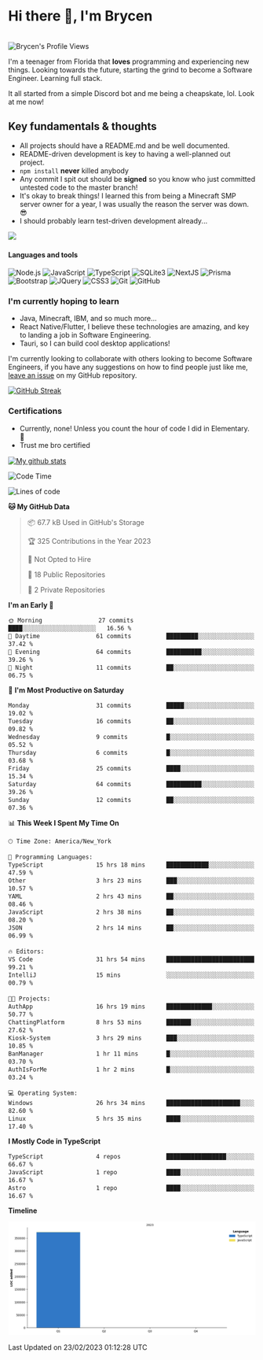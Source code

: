 # Hi there 👋, I'm Brycen

<br>
<img src="https://komarev.com/ghpvc/?username=BrycensRanch" alt="Brycen's Profile Views" />

I'm a teenager from Florida that **loves** programming and experiencing new things. Looking towards the future, starting the grind to become a Software Engineer. Learning full stack.

It all started from a simple Discord bot and me being a cheapskate, lol. Look at me now!

## Key fundamentals & thoughts

- All projects should have a README.md and be well documented.
- README-driven development is key to having a well-planned out project.
- `npm install` **never** killed anybody
- Any commit I spit out should be **signed** so you know who just committed untested code to the master branch!
- It's okay to break things! I learned this from being a Minecraft SMP server owner for a year, I was usually the reason the server was down. 😎
- I should probably learn test-driven development already...

<img src="https://res.cloudinary.com/practicaldev/image/fetch/s--OoBLh7-Q--/c_limit%2Cf_auto%2Cfl_progressive%2Cq_auto%2Cw_880/https://cdn-images-1.medium.com/max/1614/1%2A8BlqJ8lNVZzuRjAg1mZ50w.png" height="400"/>

<h4>Languages and tools</h4>
<p>
  <img src="https://img.shields.io/badge/node.js%20-%2343853D.svg?&style=for-the-badge&logo=node.js&logoColor=white" alt="Node.js" />
  <img src="https://img.shields.io/badge/javascript%20-%23323330.svg?&style=for-the-badge&logo=javascript&logoColor=%23F7DF1E" alt="JavaScript" />
  <img src="https://img.shields.io/badge/typescript%20-%23323330.svg?&style=for-the-badge&logo=typescript&logoColor=#3467eb" alt="TypeScript" />
  <img src="https://img.shields.io/badge/sqlite3%20-%23323330.svg?&style=for-the-badge&logo=sqlite&logoColor=#3467eb" alt="SQLite3" />
  <img src="https://img.shields.io/badge/Next.JS%20-%23323330.svg?&style=for-the-badge&logo=next.js&logoColor=#3467eb" alt="NextJS" />
  <img src="https://img.shields.io/badge/Prisma%20-%23323330.svg?&style=for-the-badge&logo=prisma&logoColor=#3467eb" alt="Prisma" />
  <img src="https://img.shields.io/badge/bootstrap%20-%23323330.svg?&style=for-the-badge&logo=bootstrap" alt="Bootstrap" />
  <img src="https://img.shields.io/badge/jquery%20-%23323330.svg?&style=for-the-badge&logo=jquery" alt="JQuery" />
  <img src="https://img.shields.io/badge/css3%20-%23323330.svg?&style=for-the-badge&logo=css3" alt="CSS3" />
  <img src="https://img.shields.io/badge/git%20-%23323330.svg?&style=for-the-badge&logo=git" alt="Git" />
  <img src="https://img.shields.io/badge/github%20-%23323330.svg?&style=for-the-badge&logo=github" alt="GitHub" />
</p>

### I'm currently hoping to learn

- Java, Minecraft, IBM, and so much more...
- React Native/Flutter, I believe these technologies are amazing, and key to landing a job in Software Engineering.
- Tauri, so I can build cool desktop applications!

 I'm currently looking to collaborate with others looking to become Software Engineers, if you have any suggestions on how to find people just like me, [leave an issue](https://github.com/BrycensRanch/BrycensRanch/issues/new) on my GitHub repository.
 
 <p><a href="https://git.io/streak-stats"><img src="https://streak-stats.demolab.com?user=BrycensRanch&amp;theme=dark&amp;hide_border=true&amp;fire=EB5454&amp;ring=0CEB19" alt="GitHub Streak"></a></p>


### Certifications

- Currently, none! Unless you count the hour of code I did in Elementary. 🤣
- Trust me bro certified

<a href="https://github.com/anuraghazra/github-readme-stats">
  <img align="center" src="https://github-readme-stats.anuraghazra1.vercel.app/api?username=BrycensRanch&show_icons=true&line_height=27&include_all_commits=true" alt="My github stats" />
</a>

<!--START_SECTION:waka-->
![Code Time](http://img.shields.io/badge/Code%20Time-28%20hrs%2043%20mins-blue)

![Lines of code](https://img.shields.io/badge/From%20Hello%20World%20I%27ve%20Written-372.6%20thousand%20lines%20of%20code-blue)

**🐱 My GitHub Data** 

> 📦 67.7 kB Used in GitHub's Storage 
 > 
> 🏆 325 Contributions in the Year 2023
 > 
> 🚫 Not Opted to Hire
 > 
> 📜 18 Public Repositories 
 > 
> 🔑 2 Private Repositories 
 > 
**I'm an Early 🐤** 

```text
🌞 Morning                27 commits          ████░░░░░░░░░░░░░░░░░░░░░   16.56 % 
🌆 Daytime                61 commits          █████████░░░░░░░░░░░░░░░░   37.42 % 
🌃 Evening                64 commits          ██████████░░░░░░░░░░░░░░░   39.26 % 
🌙 Night                  11 commits          ██░░░░░░░░░░░░░░░░░░░░░░░   06.75 % 
```
📅 **I'm Most Productive on Saturday** 

```text
Monday                   31 commits          █████░░░░░░░░░░░░░░░░░░░░   19.02 % 
Tuesday                  16 commits          ██░░░░░░░░░░░░░░░░░░░░░░░   09.82 % 
Wednesday                9 commits           █░░░░░░░░░░░░░░░░░░░░░░░░   05.52 % 
Thursday                 6 commits           █░░░░░░░░░░░░░░░░░░░░░░░░   03.68 % 
Friday                   25 commits          ████░░░░░░░░░░░░░░░░░░░░░   15.34 % 
Saturday                 64 commits          ██████████░░░░░░░░░░░░░░░   39.26 % 
Sunday                   12 commits          ██░░░░░░░░░░░░░░░░░░░░░░░   07.36 % 
```


📊 **This Week I Spent My Time On** 

```text
🕑︎ Time Zone: America/New_York

💬 Programming Languages: 
TypeScript               15 hrs 18 mins      ████████████░░░░░░░░░░░░░   47.59 % 
Other                    3 hrs 23 mins       ███░░░░░░░░░░░░░░░░░░░░░░   10.57 % 
YAML                     2 hrs 43 mins       ██░░░░░░░░░░░░░░░░░░░░░░░   08.46 % 
JavaScript               2 hrs 38 mins       ██░░░░░░░░░░░░░░░░░░░░░░░   08.20 % 
JSON                     2 hrs 14 mins       ██░░░░░░░░░░░░░░░░░░░░░░░   06.99 % 

🔥 Editors: 
VS Code                  31 hrs 54 mins      █████████████████████████   99.21 % 
IntelliJ                 15 mins             ░░░░░░░░░░░░░░░░░░░░░░░░░   00.79 % 

🐱‍💻 Projects: 
AuthApp                  16 hrs 19 mins      █████████████░░░░░░░░░░░░   50.77 % 
ChattingPlatform         8 hrs 53 mins       ███████░░░░░░░░░░░░░░░░░░   27.62 % 
Kiosk-System             3 hrs 29 mins       ███░░░░░░░░░░░░░░░░░░░░░░   10.85 % 
BanManager               1 hr 11 mins        █░░░░░░░░░░░░░░░░░░░░░░░░   03.70 % 
AuthIsForMe              1 hr 2 mins         █░░░░░░░░░░░░░░░░░░░░░░░░   03.24 % 

💻 Operating System: 
Windows                  26 hrs 34 mins      █████████████████████░░░░   82.60 % 
Linux                    5 hrs 35 mins       ████░░░░░░░░░░░░░░░░░░░░░   17.40 % 
```

**I Mostly Code in TypeScript** 

```text
TypeScript               4 repos             █████████████████░░░░░░░░   66.67 % 
JavaScript               1 repo              ████░░░░░░░░░░░░░░░░░░░░░   16.67 % 
Astro                    1 repo              ████░░░░░░░░░░░░░░░░░░░░░   16.67 % 
```



**Timeline**

![Lines of Code chart](https://raw.githubusercontent.com/BrycensRanch/BrycensRanch/main/assets/bar_graph.png)


 Last Updated on 23/02/2023 01:12:28 UTC
<!--END_SECTION:waka-->

<!--
**BrycensRanch/BrycensRanch** is a ✨ _special_ ✨ repository because its `README.md` (this file) appears on your GitHub profile.

Here are some ideas to get you started:

- 🔭 I’m currently working on ...
- 🌱 I’m currently learning ...
- 👯 I’m looking to collaborate on ...
- 🤔 I’m looking for help with ...
- 💬 Ask me about ...
- 📫 How to reach me: ...
- 😄 Pronouns: ...
- ⚡ Fun fact: ...
-->
